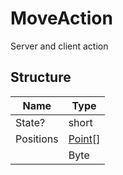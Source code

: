 # MoveAction

Server and client action

## Structure

|Name|Type|
|--|--|
|State?|short|
|Positions|[Point](../../../types/point.md)[]|
||Byte|